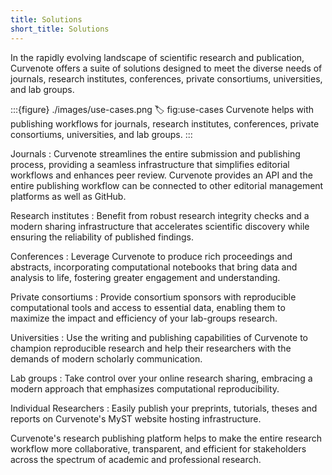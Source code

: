 ```yaml
---
title: Solutions
short_title: Solutions
---
```


In the rapidly evolving landscape of scientific research and publication, Curvenote offers a suite of solutions designed to meet the diverse needs of journals, research institutes, conferences, private consortiums, universities, and lab groups.

:::{figure} ./images/use-cases.png
:label: fig:use-cases
Curvenote helps with publishing workflows for journals, research institutes, conferences, private consortiums, universities, and lab groups.
:::

Journals
: Curvenote streamlines the entire submission and publishing process, providing a seamless infrastructure that simplifies editorial workflows and enhances peer review. Curvenote provides an API and the entire publishing workflow can be connected to other editorial management platforms as well as GitHub.

Research institutes
: Benefit from robust research integrity checks and a modern sharing infrastructure that accelerates scientific discovery while ensuring the reliability of published findings.

Conferences
: Leverage Curvenote to produce rich proceedings and abstracts, incorporating computational notebooks that bring data and analysis to life, fostering greater engagement and understanding.

Private consortiums
: Provide consortium sponsors with reproducible computational tools and access to essential data, enabling them to maximize the impact and efficiency of your lab-groups research.

Universities
: Use the writing and publishing capabilities of Curvenote to champion reproducible research and help their researchers with the demands of modern scholarly communication.

Lab groups
: Take control over your online research sharing, embracing a modern approach that emphasizes computational reproducibility.

Individual Researchers
: Easily publish your preprints, tutorials, theses and reports on Curvenote's MyST website hosting infrastructure.

Curvenote's research publishing platform helps to make the entire research workflow more collaborative, transparent, and efficient for stakeholders across the spectrum of academic and professional research.
